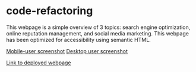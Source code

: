 # code-refactoring

This webpage is a simple overview of 3 topics: search engine optimization, online reputation management, and social media marketing. This webpage has been optimized for accessibility using semantic HTML.

[Mobile-user screenshot](.assets\images\screenshot-mobile.PNG)
[Desktop user screenshot](.assets\images\screenshot-gif.gif)

[Link to deployed webpage](https://christianatroyon.github.io/code-refactoring/)
